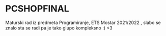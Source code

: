 # PCSHOPFINAL
Maturski rad iz predmeta Programiranje, ETS Mostar 2021/2022 , slabo se znalo sta se radi pa je tako glupo kompleksno :) <3
